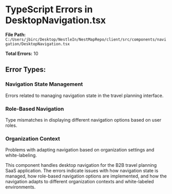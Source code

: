 # TypeScript Errors in DesktopNavigation.tsx

**File Path:** `C:/Users/jbirc/Desktop/NestleIn/NestMapRepo/client/src/components/navigation/DesktopNavigation.tsx`

**Total Errors:** 10

## Error Types:

### Navigation State Management
Errors related to managing navigation state in the travel planning interface.

### Role-Based Navigation
Type mismatches in displaying different navigation options based on user roles.

### Organization Context
Problems with adapting navigation based on organization settings and white-labeling.

This component handles desktop navigation for the B2B travel planning SaaS application. The errors indicate issues with how navigation state is managed, how role-based navigation options are implemented, and how the navigation adapts to different organization contexts and white-labeled environments.
